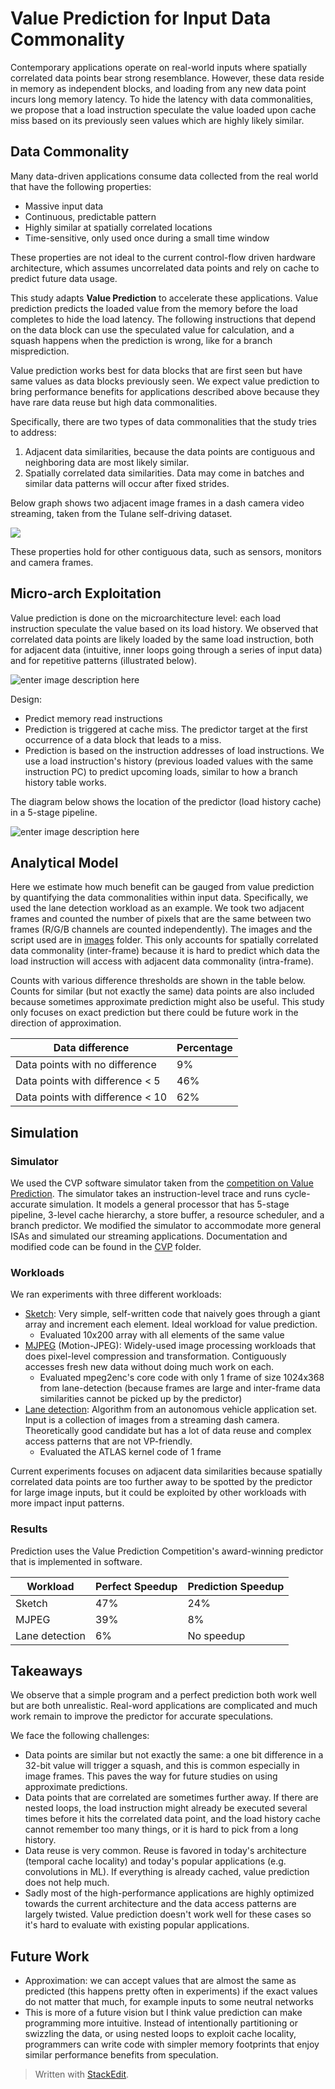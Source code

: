 # Value Prediction for Input Data Commonality
Contemporary applications operate on real-world inputs where spatially correlated data points bear strong resemblance. However, these data reside in memory as independent blocks, and loading from any new data point incurs long memory latency. To hide the latency with data commonalities, we propose that a load instruction speculate the value loaded upon cache miss based on its previously seen values which are highly likely similar.

## Data Commonality
Many data-driven applications consume data collected from the real world that have the following properties:
- Massive input data
- Continuous, predictable pattern
- Highly similar at spatially correlated locations 
- Time-sensitive, only used once during a small time window

These properties are not ideal to the current control-flow driven hardware architecture, which assumes uncorrelated data points and rely on cache to predict future data usage. 

This study adapts **Value Prediction** to accelerate these applications. Value prediction predicts the loaded value from the memory before the load completes to hide the load latency. The following instructions that depend on the data block can use the speculated value for calculation, and a squash happens when the prediction is wrong, like for a branch misprediction. 

Value prediction works best for data blocks that are first seen but have same values as data blocks previously seen. We expect value prediction to bring performance benefits for applications described above because they have rare data reuse but high data commonalities. 

Specifically, there are two types of data commonalities that the study tries to address:
1. Adjacent data similarities, because the data points are contiguous and neighboring data are most likely similar. 
2. Spatially correlated data similarities. Data may come in batches and similar data patterns will occur after fixed strides. 

Below graph shows two adjacent image frames in a dash camera video streaming, taken from the Tulane self-driving dataset.

![](https://user-images.githubusercontent.com/49755429/211525458-d24c3be6-963c-40f6-90af-25ab09303e31.PNG)

These properties hold for other contiguous data, such as sensors, monitors and camera frames. 

## Micro-arch Exploitation

Value prediction is done on the microarchitecture level: each load instruction speculate the value based on its load history. We observed that correlated data points are likely loaded by the same load instruction, both for adjacent data (intuitive, inner loops going through a series of input data) and for repetitive patterns (illustrated below). 

![enter image description here](https://user-images.githubusercontent.com/49755429/211525440-06a43794-dd6b-4ecc-8401-97031b27e2b9.PNG)

Design: 
- Predict memory read instructions
- Prediction is triggered at cache miss. The predictor target at the first occurrence of a data block that leads to a miss. 
- Prediction is based on the instruction addresses of load instructions. We use a load instruction's history (previous loaded values with the same instruction PC) to predict upcoming loads, similar to how a branch history table works.

The diagram below shows the location of the predictor (load history cache) in a 5-stage pipeline.

![enter image description here](https://user-images.githubusercontent.com/49755429/211525456-5870b08e-e775-4e54-8093-1255d73a43b0.PNG)

## Analytical Model

Here we estimate how much benefit can be gauged from value prediction by quantifying the data commonalities within input data. Specifically, we used the lane detection workload as an example. We took two adjacent frames and counted the number of pixels that are the same between two frames (R/G/B channels are counted independently). The images and the script used are in [images](./images) folder. This only accounts for spatially correlated data commonality (inter-frame) because it is hard to predict which data the load instruction will access with adjacent data commonality (intra-frame).

Counts with various difference thresholds are shown in the table below. Counts for similar (but not exactly the same) data points are also included because sometimes approximate prediction might also be useful. This study only focuses on exact prediction but there could be future work in the direction of approximation. 

|Data difference|Percentage|
|----------------|-------------------------------|
|Data points with no difference|9%|
|Data points with difference < 5|46%|
|Data points with difference < 10|62%|

## Simulation

### Simulator

We used the CVP software simulator taken from the [competition on Value Prediction](https://www.microarch.org/cvp1/index.html). The simulator takes an instruction-level trace and runs cycle-accurate simulation. It models a general processor that has 5-stage pipeline, 3-level cache hierarchy, a store buffer, a resource scheduler, and a branch predictor. We modified the simulator to accommodate more general ISAs and simulated our streaming applications. Documentation and modified code can be found in the [CVP](./CVP) folder.

### Workloads 

We ran experiments with three different workloads:

- [Sketch](./sketch): Very simple, self-written code that naively goes through a giant array and increment each element. Ideal workload for value prediction. 
	- Evaluated 10x200 array with all elements of the same value
- [MJPEG](./mjpegtools) (Motion-JPEG): Widely-used image processing workloads that does pixel-level compression and transformation. Contiguously accesses fresh new data without doing much work on each. 
	- Evaluated mpeg2enc's core code with only 1 frame of size 1024x368 from lane-detection (because frames are large and inter-frame data similarities cannot be picked up by the predictor)
- [Lane detection](./lane_detection): Algorithm from an autonomous vehicle application set. Input is a collection of images from a streaming dash camera. Theoretically good candidate but has a lot of data reuse and complex access patterns that are not VP-friendly.
	- Evaluated the ATLAS kernel code of 1 frame 

Current experiments focuses on adjacent data similarities because spatially correlated data points are too further away to be spotted by the predictor for large image inputs, but it could be exploited by other workloads with more impact input patterns.

### Results 

Prediction uses the Value Prediction Competition's award-winning predictor that is implemented in software.

|Workload|Perfect Speedup|Prediction Speedup|
|----------------|------------------------|------------------------|
|Sketch|47%|24%|
|MJPEG|39%|8%|
|Lane detection|6%|No speedup|

## Takeaways 

We observe that a simple program and a perfect prediction both work well but are both unrealistic. Real-word applications are complicated and much work remain to improve the predictor for accurate speculations.

We face the following challenges:
- Data points are similar but not exactly the same: a one bit difference in a 32-bit value will trigger a squash, and this is common especially in image frames. This paves the way for future studies on using approximate predictions.
- Data points that are correlated are sometimes further away. If there are nested loops, the load instruction might already be executed several times before it hits the correlated data point, and the load history cache cannot remember too many things, or it is hard to pick from a long history.
- Data reuse is very common. Reuse is favored in today's architecture (temporal cache locality) and today's popular applications (e.g. convolutions in ML). If everything is already cached, value prediction does not help much.
- Sadly most of the high-performance applications are highly optimized towards the current architecture and the data access patterns are largely twisted. Value prediction doesn't work well for these cases so it's hard to evaluate with existing popular applications. 

## Future Work

- Approximation: we can accept values that are almost the same as predicted (this happens pretty often in experiments) if the exact values do not matter that much, for example inputs to some neutral networks
- This is more of a future vision but I think value prediction can make programming more intuitive. Instead of intentionally partitioning or swizzling the data, or using nested loops to exploit cache locality, programmers can write code with simpler memory footprints that enjoy similar performance benefits from speculation.

> Written with [StackEdit](https://stackedit.io/).
